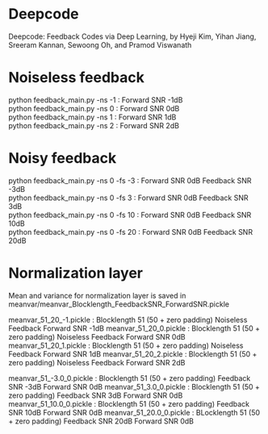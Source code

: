 # Deepcode

Deepcode: Feedback Codes via Deep Learning, by Hyeji Kim, Yihan Jiang, Sreeram Kannan, Sewoong Oh, and Pramod Viswanath

# Noiseless feedback 

python feedback_main.py -ns -1 : Forward SNR -1dB  
python feedback_main.py -ns 0  : Forward SNR  0dB  
python feedback_main.py -ns 1  : Forward SNR  1dB  
python feedback_main.py -ns 2  : Forward SNR  2dB


# Noisy feedback

python feedback_main.py -ns 0 -fs -3  : Forward SNR 0dB Feedback SNR -3dB  
python feedback_main.py -ns 0 -fs 3   : Forward SNR 0dB Feedback SNR  3dB  
python feedback_main.py -ns 0 -fs 10  : Forward SNR 0dB Feedback SNR 10dB  
python feedback_main.py -ns 0 -fs 20  : Forward SNR 0dB Feedback SNR 20dB


# Normalization layer 

Mean and variance for normalization layer is saved in meanvar/meanvar_Blocklength_FeedbackSNR_ForwardSNR.pickle

meanvar_51_20_-1.pickle  : Blocklength 51 (50 + zero padding) Noiseless Feedback Forward SNR -1dB
meanvar_51_20_0.pickle   : Blocklength 51 (50 + zero padding) Noiseless Feedback Forward SNR  0dB
meanvar_51_20_1.pickle   : Blocklength 51 (50 + zero padding) Noiseless Feedback Forward SNR  1dB
meanvar_51_20_2.pickle   : Blocklength 51 (50 + zero padding) Noiseless Feedback Forward SNR  2dB

meanvar_51_-3.0_0.pickle : Blocklength 51 (50 + zero padding) Feedback SNR -3dB Forward SNR  0dB
meanvar_51_3.0_0.pickle  : Blocklength 51 (50 + zero padding) Feedback SNR  3dB Forward SNR  0dB
meanvar_51_10.0_0.pickle : Blocklength 51 (50 + zero padding) Feedback SNR 10dB Forward SNR  0dB
meanvar_51_20.0_0.pickle : BLocklength 51 (50 + zero padding) Feedback SNR 20dB Forward SNR  0dB

